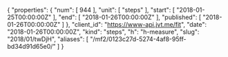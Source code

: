 {
  "properties": {
    "num": [
      944
    ],
    "unit": [
      "steps"
    ],
    "start": [
      "2018-01-25T00:00:00Z"
    ],
    "end": [
      "2018-01-26T00:00:00Z"
    ],
    "published": [
      "2018-01-26T00:00:00Z"
    ]
  },
  "client_id": "https://www-api.jvt.me/fit",
  "date": "2018-01-26T00:00:00Z",
  "kind": "steps",
  "h": "h-measure",
  "slug": "2018/01/twDjH",
  "aliases": [
    "/mf2/0123c27d-5274-4af8-95ff-bd34d91d65e0/"
  ]
}
